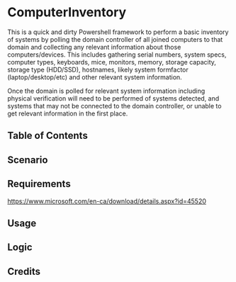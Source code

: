 # ComputerInventory
This is a quick and dirty Powershell framework to perform a basic inventory of systems by polling the domain controller of all joined computers to that domain and collecting any relevant information about those computers/devices.  This includes gathering serial numbers, system specs, computer types, keyboards, mice, monitors, memory, storage capacity, storage type (HDD/SSD), hostnames, likely system formfactor (laptop/desktop/etc) and other relevant system information.

Once the domain is polled for relevant system information including physical verification will need to be performed of systems detected, and systems that may not be connected to the domain controller, or unable to get relevant information in the first place.

## Table of Contents
## Scenario
## Requirements
https://www.microsoft.com/en-ca/download/details.aspx?id=45520
## Usage
## Logic
## Credits
